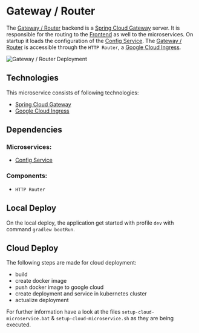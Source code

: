 # Gateway / Router

The [Gateway / Router]() backend is a [Spring Cloud Gateway](http://spring.io/projects/spring-cloud-gateway) server. It is responsible for the routing to the [Frontend](../../frontend) as well to the microservices.
On startup it loads the configuration of the [Config Service](../configmicroservice).
The [Gateway / Router]() is accessible through the `HTTP Router`, a [Google Cloud Ingress](https://cloud.google.com/kubernetes-engine/docs/concepts/ingress).

![Gateway / Router Deployment](../_resources/deployment_gateway.png)

## Technologies

This microservice consists of following technologies:
* [Spring Cloud Gateway](http://spring.io/projects/spring-cloud-gateway)
* [Google Cloud Ingress](https://cloud.google.com/kubernetes-engine/docs/concepts/ingress)

## Dependencies

### Microservices:

* [Config Service](../configmicroservice)

### Components:

* `HTTP Router`

## Local Deploy

On the local deploy, the application get started with profile `dev` with command `gradlew bootRun`.

## Cloud Deploy

The following steps are made for cloud deployment:
* build
* create docker image
* push docker image to google cloud
* create deployment and service in kubernetes cluster
* actualize deployment

For further information have a look at the files `setup-cloud-microservice.bat` & `setup-cloud-microservice.sh` as they are being executed.
